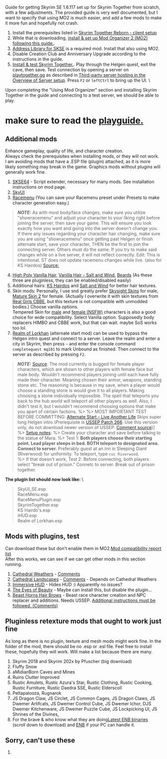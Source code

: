 Guide for getting Skyrim SE 1.6.117 set up for Skyrim Together from scratch, with a few adjustments. The provided guide is very well documented, but I want to specify that using MO2 is much easier, and add a few mods to make it more fun and hopefully not crash.

1. Install the prerequisites listed in [Skyrim Together Reborn - client setup](https://wiki.tiltedphoques.com/tilted-online/guides/client-setup)
2. While that is downloading, [install & set up Mod Organizer 2 (MO2) following this guide.](https://wiki.tiltedphoques.com/tilted-online/guides/client-setup/using-modorganizer2-mo2/installing-modorganizer2/installating-the-mod-manager).
3. [Address Library for SKSE](https://wiki.tiltedphoques.com/tilted-online/guides/client-setup/using-modorganizer2-mo2/utilities) is a required mod. Install that also using MO2.
4. Disable Creation Club and Anniversary Upgrade according to the instructions in the guide.
5. [Install & test Skyrim Together.](https://wiki.tiltedphoques.com/tilted-online/guides/client-setup/using-modorganizer2-mo2/skyrim-together-reborn)\. Play through the Helgen quest, exit the cave, then save. Test connection by opening a server on [playtogether.gg](https:/playtogether.gg) as described in [Third-party server hosting in the Overview of Server setup](https://wiki.tiltedphoques.com/tilted-online/guides/server-guide). Press `F2` or `leftCtrl` to bring up the UI. \


Upon completing the "Using Mod Organizer" section and installing Skyrim Together in the guide and connecting to a test server, we should be able to play.

# make sure to read the [playguide.](https://wiki.tiltedphoques.com/tilted-online/general-information/playguide)

## Additional mods
Enhance gameplay, quality of life, and character creation.\
Always check the prerequisites when installing mods, or they will not work.\
I am avoiding mods that have a .ESP file (plugin) attached, as it is more likely something may break in the game. Graphics mods without plugins will generally work fine. 
1. [SKSE64](https://www.nexusmods.com/skyrimspecialedition/mods/30379?tab=files) - Script extender, necessary for many mods. See installation instructions on mod page.
2. [SkyUI](https://www.nexusmods.com/skyrimspecialedition/mods/12604)
3. [Racemenu](https://www.nexusmods.com/skyrimspecialedition/mods/19080) (You can save your Racemenu preset under Presets to make character generation easy.)
> **_NOTE:_** As with most body/face changes, make sure you utilize "showracemenu" and adjust your character to your liking right before joining the server, then save your game. This will ensure you look exactly how you want and going into the server doesn't change you. If there any issues regarding your character hair changing, make sure you are using "showracemenu" once getting past Helgen or finish alternate start, save your character, THEN be the first to join the connecting server. Others must do the same. If you try to make said changes while on a live server, it will not reflect correctly. Edit: This is intentional. ST does not update racemenu changes while live. (also for KS Hairdos) [Source:](https://github.com/tiltedphoques/Mod-Compatibility/issues/34)
4. [High Poly Vanilla Hair](https://www.nexusmods.com/skyrimspecialedition/mods/41863), [Vanilla Hair - Salt and Wind](https://www.nexusmods.com/skyrimspecialedition/mods/45147), [Beards](https://www.nexusmods.com/skyrimspecialedition/mods/1067) (As these three are pluginless, they can be enabled/disabled easily)
5. Additional hairs: [KS Hairdos](https://www.nexusmods.com/skyrimspecialedition/mods/6817) and [Salt and Wind](https://www.nexusmods.com/skyrimspecialedition/mods/16582?tab=files) for better hair textures.
6. Skin mods: Personally, I use snd greatly prefer [Skysight Skins](https://www.nexusmods.com/skyrimspecialedition/mods/6580) for male, [Mature Skin 2](https://www.nexusmods.com/skyrimspecialedition/mods/26017?tab=description) for female. (Actually I overwrite it with skin textures from [Real Girls CBBE](https://www.nexusmods.com/skyrimspecialedition/mods/75065), but this texture is not compatible with unmodded bodies.) Choose vanilla options.\
   Tempered Skin for [male](https://www.nexusmods.com/skyrimspecialedition/mods/7902) and [female (NSFW)](https://www.nexusmods.com/skyrimspecialedition/mods/8505) characters is also a good choice for wide compatibility. Select Vanilla option.
   Supposedly body replacers HIMBO and CBBE work, but that can wait. maybe SoS works too lol.
6. [Realm of Lorkhan](https://www.nexusmods.com/skyrimspecialedition/mods/18223) (alternate start mod) can be used to bypass the Helgen intro quest and connect to a server. Leave the realm and enter a city in Skyrim, then press `~` and enter the console command  `completequest mq101` to mark Unbound as finished. Then connect to the server as described by pressing `F2`.
> **_NOTE:_** [Source](https://github.com/tiltedphoques/Mod-Compatibility/issues/78): The mod currently is bugged for female player characters, which are shown to other players with female face but male body. Wouldn't recommend players joining until each have fully made their character. Meaning chosen their armor, weapons, standing stone etc. The reasoning is because in my save, when a player would choose a standing stone is would give it to all players. Making choosing a stone individually impossible. The spell that teleports you back to the hub world will teleport all other players as well. Also, I didn't test it, but I wouldn't recommend choosing options that make you apart of certain factions. 
%>
%>  MOST IMPORTANT TEST BEFORE COMMITTING: 
[Alternate Start - Live Another Life](https://www.nexusmods.com/skyrimspecialedition/mods/272) Skips super long Helgen intro.\Prerequisite is [USSEP Patch 266](https://www.nexusmods.com/skyrimspecialedition/mods/266?tab=files&file_id=209150). Use this version only, do not download newer version of USSEP. [Comment source](https://github.com/tiltedphoques/Mod-Compatibility/issues/7#issuecomment-1185771114))]\
%> [Setup notes](https://github.com/tiltedphoques/Mod-Compatibility/issues/8):
%> Create your character and save before talking to the statue of Mara. 
%> Test 1: **Both players choose their starting point. Lead player sleeps in bed. BOTH teleport to designated area. Connect to server.** Preferably guest at an inn in Sleeping Giant (Riverwood) for uniformity. To teleport, type `coc Riverwood`.\
%> If that doesn't work, Test 2: Before connecting, both players select "break out of prison." Connetc to server. Break out of prison together.

**The plugin list should now look like:** \
>SkyUI_SE.esp\
RaceMenu.esp\
RaceMenuPlugin.esp\
SkyrimTogether.esp\
KS Hairdo's.esp\
iHUD.esp\
Realm of Lorkhan.esp

## Mods with plugins, test

Can download these but don't enable them in MO2.[Mod compatibility report list](https://github.com/tiltedphoques/Mod-Compatibility/issues?page=2&q=is%3Aissue+is%3Aopen+sort%3Areactions-%2B1-desc)\
After this works, we can see if we can get other mods in this section running.

1. [Cathedral Weathers](https://www.nexusmods.com/skyrimspecialedition/mods/17230](https://www.nexusmods.com/skyrimspecialedition/mods/24791?tab=description)) - [Comments](https://github.com/tiltedphoques/Mod-Compatibility/issues/167)
2. [Cathedral Landscapes](https://www.nexusmods.com/skyrimspecialedition/mods/21954?tab=description) - [Comments](https://github.com/tiltedphoques/Mod-Compatibility/issues/168) - Depends on Cathedral Weathers
3. [Immersive HUD](https://www.nexusmods.com/skyrimspecialedition/mods/12440) - Hides HUD :) Apparently no issues?
4. [The Eyes of Beauty](https://www.nexusmods.com/skyrimspecialedition/mods/16185) - Maybe can install this, but disable the plugin... 
5. [Beast Horns Hair Brows](https://www.nexusmods.com/skyrimspecialedition/mods/38480) - Beast race character creation and NPC replacer and additions. Needs USSEP. [Additional instructions must be followed. (Comments)](https://github.com/tiltedphoques/Mod-Compatibility/issues/26)



## Pluginless retexture mods that ought to work just fine
As long as there is no plugin, texture and mesh mods might work fine. In the folder of the mod, there should be no .esp or .esl file. Feel free to install these, hopefully they will work. Will make a list because there are many.
1. Skyrim 2018 and Skyrim 202x by Pfuscher (big download)
2. Fluffy Snow
3. aMidianBorn Caves and Mines
4. Ruins Clutter Improved
5. Rustic Amulets, Rustic Azura's Star, Rustic Clothing, Rustic Cooking, Rustic Furniture, Rustic Daedra SSE, Rustic Elderscoll
6. Peltapalooza, Rugnarok
7. JS Dragon Claw, JS Circlet, JS Common Cages, JS Dragon Claws, JS Dwemer Artifcats, JS Dwemer Control Cube, JS Dwemer Ichor, DJS Dwemer Kitchenware, JS Dwemer Puzzle Cube, JS Lockpicking UI, JS Shrines of the Divines, 
8. For the brave & who know what they are doing[Latest ENB binaries](http://enbdev.com/mod_tesskyrimse_v0502.htm) (scroll down to download) and [ENB]() if your PC can handle it.


## Sorry, can't use these
1. 
